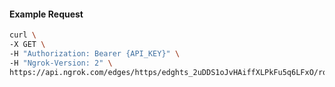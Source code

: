 <!-- Code generated for API Clients. DO NOT EDIT. -->

#### Example Request

```bash
curl \
-X GET \
-H "Authorization: Bearer {API_KEY}" \
-H "Ngrok-Version: 2" \
https://api.ngrok.com/edges/https/edghts_2uDDS1oJvHAiffXLPkFu5q6LFxO/routes/edghtsrt_2uDDS58siESFKGBtQYmYFdsaqZx/user_agent_filter
```
